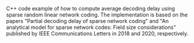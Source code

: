 C++ code example of how to compute average decoding delay using sparse random linear network coding. The implementation is based on the papers "Partial decoding delay of sparse network coding" and "An analytical model for sparse network codes: Field size considerations" published by IEEE Communications Letters in 2018 and 2020, respectively.
